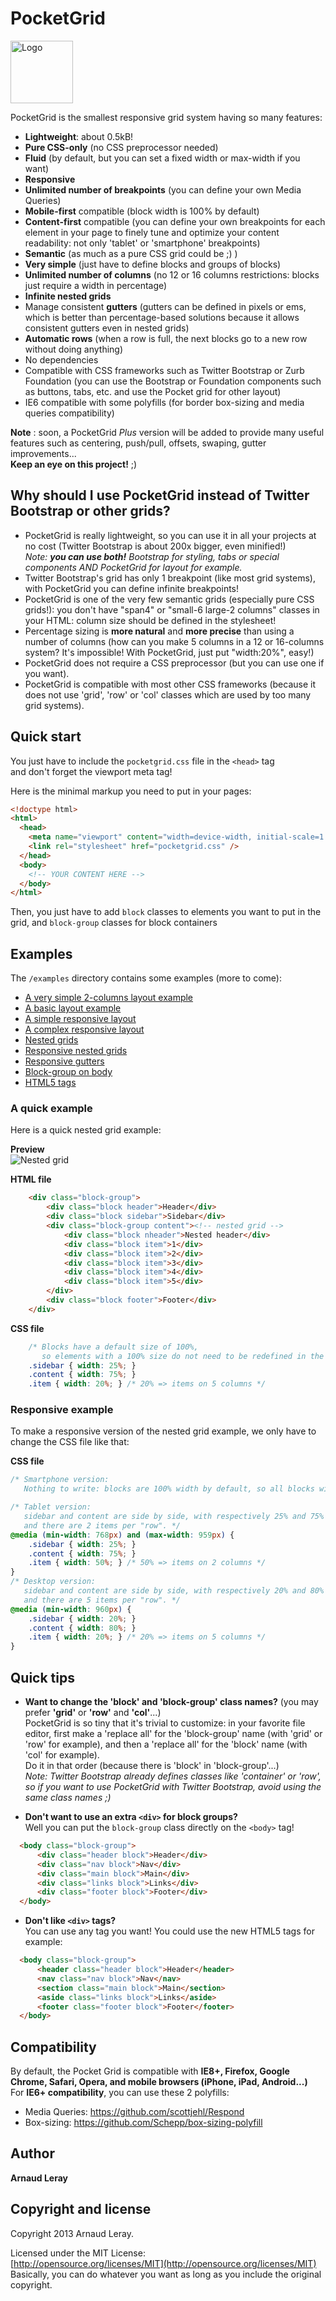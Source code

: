 # PocketGrid
<img src="http://arnaudleray.github.com/pocketgrid/images/logo-pocketgrid.png" height="100px" alt="Logo">

PocketGrid is the smallest responsive grid system having so many features:
- **Lightweight**: about 0.5kB!
- **Pure CSS-only** (no CSS preprocessor needed)
- **Fluid** (by default, but you can set a fixed width or max-width if you want)
- **Responsive**
- **Unlimited number of breakpoints** (you can define your own Media Queries)
- **Mobile-first** compatible (block width is 100% by default)
- **Content-first** compatible (you can define your own breakpoints for each element in your page to finely tune and optimize your content readability: not only 'tablet' or 'smartphone' breakpoints)
- **Semantic** (as much as a pure CSS grid could be ;) )
- **Very simple** (just have to define blocks and groups of blocks)
- **Unlimited number of columns** (no 12 or 16 columns restrictions: blocks just require a width in percentage)
- **Infinite nested grids**
- Manage consistent **gutters** (gutters can be defined in pixels or ems, which is better than percentage-based solutions because it allows consistent gutters even in nested grids)
- **Automatic rows** (when a row is full, the next blocks go to a new row without doing anything)
- No dependencies
- Compatible with CSS frameworks such as Twitter Bootstrap or Zurb Foundation (you can use the Bootstrap or Foundation components such as buttons, tabs, etc. and use the Pocket grid for other layout)
- IE6 compatible with some polyfills (for border box-sizing and media queries compatibility)

**Note** : soon, a PocketGrid *Plus* version will be added to provide many useful features such as centering, push/pull, offsets, swaping, gutter improvements...  
**Keep an eye on this project!** ;)

## Why should I use PocketGrid instead of Twitter Bootstrap or other grids?
- PocketGrid is really lightweight, so you can use it in all your projects at no cost (Twitter Bootstrap is about 200x bigger, even minified!)  
_Note: **you can use both!** Bootstrap for styling, tabs or special components AND PocketGrid for layout for example._
- Twitter Bootstrap's grid has only 1 breakpoint (like most grid systems), with PocketGrid you can define infinite breakpoints!
- PocketGrid is one of the very few semantic grids (especially pure CSS grids!): you don't have "span4" or "small-6 large-2 columns" classes in your HTML: column size should be defined in the stylesheet!
- Percentage sizing is **more natural** and **more precise** than using a number of columns (how can you make 5 columns in a 12 or 16-columns system? It's impossible! With PocketGrid, just put "width:20%", easy!)
- PocketGrid does not require a CSS preprocessor (but you can use one if you want).
- PocketGrid is compatible with most other CSS frameworks (because it does not use 'grid', 'row' or 'col' classes which are used by too many grid systems).

## Quick start

You just have to include the `pocketgrid.css` file in the `<head>` tag  
and don't forget the viewport meta tag!

Here is the minimal markup you need to put in your pages:
```HTML
<!doctype html>
<html>
  <head>
    <meta name="viewport" content="width=device-width, initial-scale=1.0">
    <link rel="stylesheet" href="pocketgrid.css" />
  </head>
  <body>
    <!-- YOUR CONTENT HERE -->
  </body>
</html>
```
Then, you just have to add `block` classes to elements you want to put in the grid, and `block-group` classes for block containers

## Examples
The `/examples` directory contains some examples (more to come):
- [A very simple 2-columns layout example](http://arnaudleray.github.com/pocketgrid/examples/2columns.html)
- [A basic layout example](http://arnaudleray.github.com/pocketgrid/examples/basic-layout.html)
- [A simple responsive layout](http://arnaudleray.github.com/pocketgrid/examples/basic-layout-responsive.html)
- [A complex responsive layout](http://arnaudleray.github.com/pocketgrid/examples/complex-layout-responsive.html)
- [Nested grids](http://arnaudleray.github.com/pocketgrid/examples/nested-grids.html)
- [Responsive nested grids](http://arnaudleray.github.com/pocketgrid/examples/nested-grids-responsive.html)
- [Responsive gutters](http://arnaudleray.github.com/pocketgrid/examples/responsive-gutters.html)
- [Block-group on body](http://arnaudleray.github.com/pocketgrid/examples/block-group-on-body.html)
- [HTML5 tags](http://arnaudleray.github.com/pocketgrid/examples/html5tags.html)

### A quick example
Here is a quick nested grid example:

**Preview**  
![Nested grid](http://i.imgur.com/DYFRDP2.png)

**HTML file**  
```HTML
    <div class="block-group">
        <div class="block header">Header</div>
        <div class="block sidebar">Sidebar</div>
        <div class="block-group content"><!-- nested grid -->
            <div class="block nheader">Nested header</div>
            <div class="block item">1</div>
            <div class="block item">2</div>
            <div class="block item">3</div>
            <div class="block item">4</div>
            <div class="block item">5</div>
        </div>
        <div class="block footer">Footer</div>
    </div>
```

**CSS file**  
```CSS
    /* Blocks have a default size of 100%,
       so elements with a 100% size do not need to be redefined in the CSS. */
    .sidebar { width: 25%; }
    .content { width: 75%; }
    .item { width: 20%; } /* 20% => items on 5 columns */
```

### Responsive example
To make a responsive version of the nested grid example, we only have to change the CSS file like that:

**CSS file**  
```CSS
/* Smartphone version:
   Nothing to write: blocks are 100% width by default, so all blocks will be put below each other. */

/* Tablet version:
   sidebar and content are side by side, with respectively 25% and 75% of the grid width,
   and there are 2 items per "row". */
@media (min-width: 768px) and (max-width: 959px) {
    .sidebar { width: 25%; }
    .content { width: 75%; }
    .item { width: 50%; } /* 50% => items on 2 columns */
}
/* Desktop version:
   sidebar and content are side by side, with respectively 20% and 80% of the grid width,
   and there are 5 items per "row". */
@media (min-width: 960px) {
    .sidebar { width: 20%; }
    .content { width: 80%; }
    .item { width: 20%; } /* 20% => items on 5 columns */
}
```

## Quick tips
- **Want to change the 'block' and 'block-group' class names?** (you may prefer **'grid'** or **'row'** and **'col'**...)  
PocketGrid is so tiny that it's trivial to customize: in your favorite file editor, first make a 'replace all' for the 'block-group' name (with 'grid' or 'row' for example), and then a 'replace all' for the 'block' name (with 'col' for example).  
Do it in that order (because there is 'block' in 'block-group'...)  
_Note: Twitter Bootstrap already defines classes like 'container' or 'row', so if you want to use PocketGrid with Twitter Bootstrap, avoid using the same class names ;)_

- **Don't want to use an extra `<div>` for block groups?**  
Well you can put the `block-group` class directly on the `<body>` tag!
```HTML
  <body class="block-group">
      <div class="header block">Header</div>
      <div class="nav block">Nav</div>
      <div class="main block">Main</div>
      <div class="links block">Links</div>
      <div class="footer block">Footer</div>
  </body>
```

- **Don't like `<div>` tags?**  
You can use any tag you want! You could use the new HTML5 tags for example:
```HTML
  <body class="block-group">
      <header class="header block">Header</header>
      <nav class="nav block">Nav</nav>
      <section class="main block">Main</section>
      <aside class="links block">Links</aside>
      <footer class="footer block">Footer</footer>
  </body>
```


## Compatibility
By default, the Pocket Grid is compatible with **IE8+, Firefox, Google Chrome, Safari, Opera, and mobile browsers (iPhone, iPad, Android...)**  
For **IE6+ compatibility**, you can use these 2 polyfills:
- Media Queries: https://github.com/scottjehl/Respond
- Box-sizing: https://github.com/Schepp/box-sizing-polyfill

## Author

**Arnaud Leray**

## Copyright and license

Copyright 2013 Arnaud Leray.

Licensed under the MIT License:  
[http://opensource.org/licenses/MIT](http://opensource.org/licenses/MIT)  
Basically, you can do whatever you want as long as you include the original copyright.
